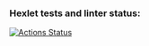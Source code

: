 ### Hexlet tests and linter status:
[![Actions Status](https://github.com/FoxxMGR/fullstack-javascript-project-46/actions/workflows/hexlet-check.yml/badge.svg)](https://github.com/FoxxMGR/fullstack-javascript-project-46/actions)


